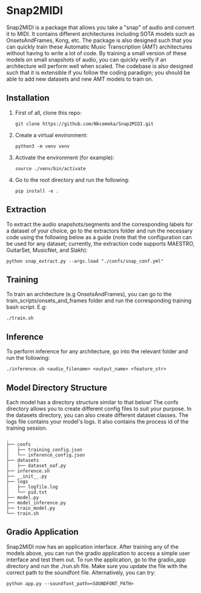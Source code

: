 # Snap2MIDI
Snap2MIDI is a package that allows you take a "snap" of audio and convert it to MIDI. It contains different architectures including SOTA models such as OnsetsAndFrames, Kong, etc. The package is also designed such that you can quickly train these Automatic Music Transcription (AMT) architectures without having to write a lot of code. By training a small version of these models on small snapshots of audio, you can quickly verify if an architecture will perform well when scaled. The codebase is also designed such that it is extensible if you follow the coding paradigm; you should be able to add new datasets and new AMT models to train on.

## Installation
1. First of all, clone this repo:

    ```
    git clone https://github.com/Nkcemeka/Snap2MIDI.git
    ```

2. Create a virtual environment:

    ```
    python3 -m venv venv
    ```

3. Activate the environment (for example):

    ```
    source ./venv/bin/activate
    ```

4. Go to the root directory and run the following:

    ```
    pip install -e .
    ```

## Extraction
To extract the audio snapshots/segments and the corresponding labels for a dataset of your choice, go to the extractors folder and run the necessary code using the following below as a guide (note that the configuration can be used for any dataset; currently, the extraction code supports MAESTRO, GuitarSet, MusicNet, and Slakh):

```
python snap_extract.py --args.load "./confs/snap_conf.yml"
```

## Training
To train an architecture (e.g OnsetsAndFrames), you can go to the train_scripts/onsets_and_frames folder
 and run the corresponding training bash script. E.g:
```
./train.sh
```

## Inference
To perform inference for any architecture, go into the relevant folder and run the following:
```
./inference.sh <audio_filename> <output_name> <feature_str>
```

## Model Directory Structure
Each model has a directory structure similar to that below! The confs directory allows you to create different config files to suit your purpose. In the datasets directory, you can also create different dataset classes. The logs file contains your model's logs. It also contains the process id of the training session.
```
.
├── confs
│   ├── training_config.json
│   └── inference_config.json
├── datasets
│   ├── dataset_oaf.py
├── inference.sh
├── __init__.py
├── logs
│   ├── logfile.log
│   └── pid.txt
├── model.py
├── model_inference.py
├── train_model.py
└── train.sh
```

## Gradio Application
Snap2MIDI now has an application interface. After training any of the models above, you can run the gradio application to access a simple user interface and test them out. To run the application, go to the gradio_app directory and run the ./run.sh file. Make sure you update the file with the correct path to the soundfont file. Alternatively, you can try:
```
python app.py --soundfont_path=<SOUNDFONT_PATH>
```
